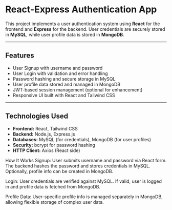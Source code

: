 # React-Express Authentication App

This project implements a user authentication system using **React** for the frontend and **Express** for the backend. User credentials are securely stored in **MySQL**, while user profile data is stored in **MongoDB**.

---

## Features

- User Signup with username and password
- User Login with validation and error handling
- Password hashing and secure storage in MySQL
- User profile data stored and managed in MongoDB
- JWT-based session management (optional for enhancement)
- Responsive UI built with React and Tailwind CSS

---

## Technologies Used

- **Frontend:** React, Tailwind CSS
- **Backend:** Node.js, Express.js
- **Databases:** MySQL (for credentials), MongoDB (for user profiles)
- **Security:** bcrypt for password hashing
- **HTTP Client:** Axios (React side)

How It Works
Signup: User submits username and password via React form. The backend hashes the password and stores credentials in MySQL. Optionally, profile info can be created in MongoDB.

Login: User credentials are verified against MySQL. If valid, user is logged in and profile data is fetched from MongoDB.

Profile Data: User-specific profile info is managed separately in MongoDB, allowing flexible storage of complex user data.




